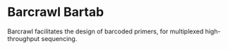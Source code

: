 # Barcrawl Bartab

Barcrawl facilitates the design of barcoded primers, for multiplexed high-throughput sequencing.
